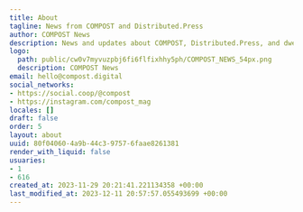 ```yaml
---
title: About
tagline: News from COMPOST and Distributed.Press
author: COMPOST News
description: News and updates about COMPOST, Distributed.Press, and dweb publishing.
logo:
  path: public/cw0v7myvuzpbj6fi6flfixhhy5ph/COMPOST_NEWS_54px.png
  description: COMPOST News
email: hello@compost.digital
social_networks:
- https://social.coop/@compost
- https://instagram.com/compost_mag
locales: []
draft: false
order: 5
layout: about
uuid: 80f04060-4a9b-44c3-9757-6faae8261381
render_with_liquid: false
usuaries:
- 1
- 616
created_at: 2023-11-29 20:21:41.221134358 +00:00
last_modified_at: 2023-12-11 20:57:57.055493699 +00:00
---
```



